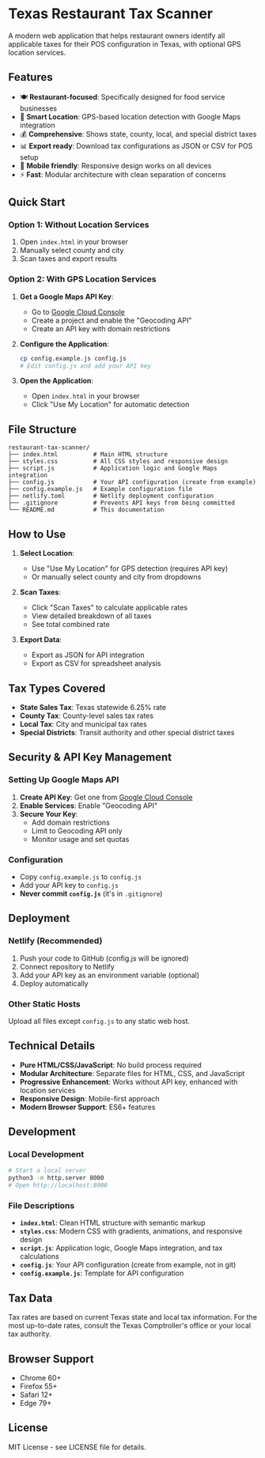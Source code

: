 # Texas Restaurant Tax Scanner

A modern web application that helps restaurant owners identify all applicable taxes for their POS configuration in Texas, with optional GPS location services.

## Features

- 🍽️ **Restaurant-focused**: Specifically designed for food service businesses
- 📍 **Smart Location**: GPS-based location detection with Google Maps integration
- 💰 **Comprehensive**: Shows state, county, local, and special district taxes
- 📊 **Export ready**: Download tax configurations as JSON or CSV for POS setup
- 📱 **Mobile friendly**: Responsive design works on all devices
- ⚡ **Fast**: Modular architecture with clean separation of concerns

## Quick Start

### Option 1: Without Location Services
1. Open `index.html` in your browser
2. Manually select county and city
3. Scan taxes and export results

### Option 2: With GPS Location Services
1. **Get a Google Maps API Key**:
   - Go to [Google Cloud Console](https://console.cloud.google.com/)
   - Create a project and enable the "Geocoding API"
   - Create an API key with domain restrictions

2. **Configure the Application**:
   ```bash
   cp config.example.js config.js
   # Edit config.js and add your API key
   ```

3. **Open the Application**:
   - Open `index.html` in your browser
   - Click "Use My Location" for automatic detection

## File Structure

```
restaurant-tax-scanner/
├── index.html          # Main HTML structure
├── styles.css          # All CSS styles and responsive design
├── script.js           # Application logic and Google Maps integration
├── config.js           # Your API configuration (create from example)
├── config.example.js   # Example configuration file
├── netlify.toml        # Netlify deployment configuration
├── .gitignore          # Prevents API keys from being committed
└── README.md           # This documentation
```

## How to Use

1. **Select Location**: 
   - Use "Use My Location" for GPS detection (requires API key)
   - Or manually select county and city from dropdowns

2. **Scan Taxes**:
   - Click "Scan Taxes" to calculate applicable rates
   - View detailed breakdown of all taxes
   - See total combined rate

3. **Export Data**:
   - Export as JSON for API integration
   - Export as CSV for spreadsheet analysis

## Tax Types Covered

- **State Sales Tax**: Texas statewide 6.25% rate
- **County Tax**: County-level sales tax rates
- **Local Tax**: City and municipal tax rates  
- **Special Districts**: Transit authority and other special district taxes

## Security & API Key Management

### Setting Up Google Maps API
1. **Create API Key**: Get one from [Google Cloud Console](https://console.cloud.google.com/)
2. **Enable Services**: Enable "Geocoding API"
3. **Secure Your Key**: 
   - Add domain restrictions
   - Limit to Geocoding API only
   - Monitor usage and set quotas

### Configuration
- Copy `config.example.js` to `config.js`
- Add your API key to `config.js`
- **Never commit `config.js`** (it's in `.gitignore`)

## Deployment

### Netlify (Recommended)
1. Push your code to GitHub (config.js will be ignored)
2. Connect repository to Netlify
3. Add your API key as an environment variable (optional)
4. Deploy automatically

### Other Static Hosts
Upload all files except `config.js` to any static web host.

## Technical Details

- **Pure HTML/CSS/JavaScript**: No build process required
- **Modular Architecture**: Separate files for HTML, CSS, and JavaScript
- **Progressive Enhancement**: Works without API key, enhanced with location services
- **Responsive Design**: Mobile-first approach
- **Modern Browser Support**: ES6+ features

## Development

### Local Development
```bash
# Start a local server
python3 -m http.server 8000
# Open http://localhost:8000
```

### File Descriptions

- **`index.html`**: Clean HTML structure with semantic markup
- **`styles.css`**: Modern CSS with gradients, animations, and responsive design
- **`script.js`**: Application logic, Google Maps integration, and tax calculations
- **`config.js`**: Your API configuration (create from example, not in git)
- **`config.example.js`**: Template for API configuration

## Tax Data

Tax rates are based on current Texas state and local tax information. For the most up-to-date rates, consult the Texas Comptroller's office or your local tax authority.

## Browser Support

- Chrome 60+
- Firefox 55+
- Safari 12+
- Edge 79+

## License

MIT License - see LICENSE file for details.
